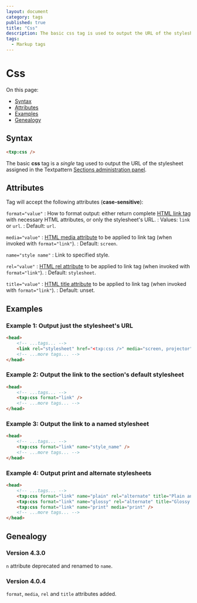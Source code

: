 ```yaml
---
layout: document
category: tags
published: true
title: "Css"
description: The basic css tag is used to output the URL of the stylesheet assigned in the Textpattern Sections administration panel.
tags:
  - Markup tags
---
```


# Css

On this page:

* [Syntax](#syntax)
* [Attributes](#attributes)
* [Examples](#examples)
* [Genealogy](#genealogy)

## Syntax

~~~ html
<txp:css />
~~~

The basic **css** tag is a *single* tag used to output the URL of the stylesheet assigned in the Textpattern [Sections administration panel](../administration/sections-panel).

## Attributes

Tag will accept the following attributes (**case-sensitive**):

`format="value"`
: How to format output: either return complete [HTML link tag](https://developer.mozilla.org/en-US/docs/Web/HTML/Element/link) with necessary HTML attributes, or only the stylesheet's URL.
: Values: `link` or `url`.
: Default: `url`.

`media="value"`
: [HTML media attribute](https://developer.mozilla.org/en-US/docs/CSS/Media_queries) to be applied to link tag (when invoked with `format="link"`).
: Default: `screen`.

`name="style name"`
: Link to specified style.

`rel="value"`
: [HTML rel attribute](https://developer.mozilla.org/en-US/docs/Web/HTML/Link_types) to be applied to link tag (when invoked with `format="link"`).
: Default: `stylesheet`.

`title="value"`
: [HTML title attribute](https://developer.mozilla.org/en-US/docs/Web/HTML/Global_attributes#title) to be applied to link tag (when invoked with `format="link"`).
: Default: unset.

## Examples

### Example 1: Output just the stylesheet's URL

~~~ html
<head>
    <!-- ...tags... -->
    <link rel="stylesheet" href="<txp:css />" media="screen, projector">
    <!-- ...more tags... -->
</head>
~~~

### Example 2: Output the link to the section's default stylesheet

~~~ html
<head>
    <!-- ...tags... -->
    <txp:css format="link" />
    <!-- ...more tags... -->
</head>
~~~

### Example 3: Output the link to a named stylesheet

~~~ html
<head>
    <!-- ...tags... -->
    <txp:css format="link" name="style_name" />
    <!-- ...more tags... -->
</head>
~~~

### Example 4: Output print and alternate stylesheets

~~~ html
<head>
    <!-- ...tags... -->
    <txp:css format="link" name="plain" rel="alternate" title="Plain and simple style" />
    <txp:css format="link" name="glossy" rel="alternate" title="Glossy style" />
    <txp:css format="link" name="print" media="print" />
    <!-- ...more tags... -->
</head>
~~~

## Genealogy

### Version 4.3.0

`n` attribute deprecated and renamed to `name`.

### Version 4.0.4

`format`, `media`, `rel` and `title` attributes added.
